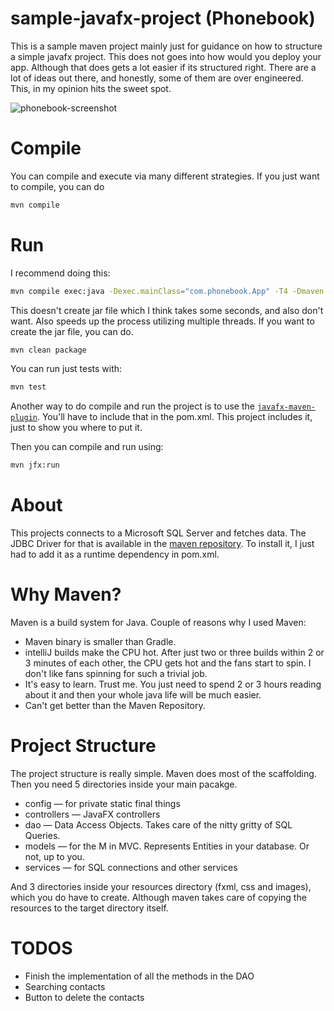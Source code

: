 # sample-javafx-project (Phonebook)
This is a sample maven project mainly just for guidance on how to structure a simple javafx project. This does not goes into how would you deploy your app. Although that does gets a lot easier if its structured right.
There are a lot of ideas out there, and honestly, some of them are over engineered. This, in my opinion hits the sweet spot.

![phonebook-screenshot](https://i.postimg.cc/xdFGgPzB/Screen-Shot-2019-03-29-at-5-12-38-PM.png)

# Compile
You can compile and execute via many different strategies. If you just want to compile, you can do

```bash
mvn compile
```
# Run
I recommend doing this:

```bash
mvn compile exec:java -Dexec.mainClass="com.phonebook.App" -T4 -Dmaven.test.skip=true
```

This doesn't create jar file which I think takes some seconds, and also don't want. Also speeds up the process utilizing multiple threads.
If you want to create the jar file, you can do. 
```bash
mvn clean package
```
You can run just tests with:

```bash
mvn test
```
Another way to do compile and run the project is to use the [`javafx-maven-plugin`](https://mvnrepository.com/artifact/com.microsoft.sqlserver/mssql-jdbc/7.2.1.jre8). You'll have to include that in the pom.xml. This project includes it, just to show you where to put it.

Then you can compile and run using:

```bash
mvn jfx:run
```

# About
This projects connects to a Microsoft SQL Server and fetches data. The JDBC Driver for that is available in the [maven repository](https://mvnrepository.com/artifact/com.microsoft.sqlserver/mssql-jdbc).
To install it, I just had to add it as a runtime dependency in pom.xml.

# Why Maven? 
Maven is a build system for Java. Couple of reasons why I used Maven:

  + Maven binary is smaller than Gradle.
  + intelliJ builds make the CPU hot. After just two or three builds within 2 or 3 minutes of each other, the CPU gets hot and the fans start to spin. I don't like fans spinning for such a trivial job.
  + It's easy to learn. Trust me. You just need to spend 2 or 3 hours reading about it and then your whole java life will be much easier.
  + Can't get better than the Maven Repository.

# Project Structure
The project structure is really simple. Maven does most of the scaffolding. Then you need 5 directories inside your main pacakge.

  + config — for private static final things
  + controllers — JavaFX controllers
  + dao — Data Access Objects. Takes care of the nitty gritty of SQL Queries.
  + models — for the M in MVC. Represents Entities in your database. Or not, up to you.
  + services — for SQL connections and other services

And 3 directories inside your resources directory (fxml, css and images), which you do have to create. Although maven takes care of copying the resources to the target directory itself. 

# TODOS
  + Finish the implementation of all the methods in the DAO
  + Searching contacts
  + Button to delete the contacts
